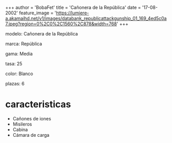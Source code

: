 +++author = 'BobaFet'title = 'Cañonera de la República'date = '17-08-2002'feature_image = 'https://lumiere-a.akamaihd.net/v1/images/databank_republicattackgunship_01_169_4ed5c0a7.jpeg?region=0%2C0%2C1560%2C878&width=768'+++<!--more--> modelo: Cañonera de la Repúblicamarca: Repúblicagama: Mediatasa: 25color: Blancoplazas: 6# caracteristicas* Cañones de iones* Misileros* Cabina* Cámara de carga